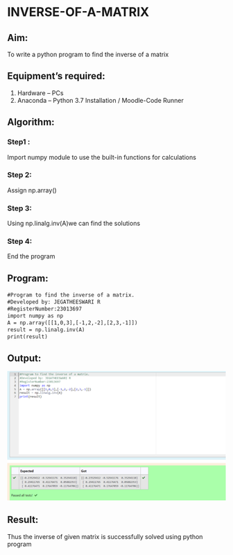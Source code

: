 # INVERSE-OF-A-MATRIX
## Aim:
To write a python program to find the inverse of a matrix
## Equipment’s required:
1. 	Hardware – PCs
2. 	Anaconda – Python 3.7 Installation / Moodle-Code Runner
## Algorithm:
### Step1 : 
Import numpy module to use the built-in functions for calculations
### Step 2: 
Assign np.array()
### Step 3: 
Using np.linalg.inv(A)we can find the solutions
### Step 4: 
End the program

## Program:
```
#Program to find the inverse of a matrix.
#Developed by: JEGATHEESWARI R
#RegisterNumber:23013697
import numpy as np 
A = np.array([[1,0,3],[-1,2,-2],[2,3,-1]])
result = np.linalg.inv(A)
print(result)
```
## Output:
![output](<Screenshot 2023-12-16 201142.png>)
## Result:
Thus the inverse of given matrix is successfully solved using python program

